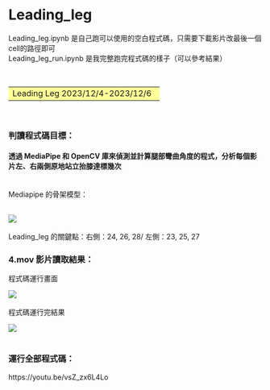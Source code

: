 # Leading_leg

Leading_leg.ipynb 是自己跑可以使用的空白程式碼，只需要下載影片改最後一個cell的路徑即可<br>
Leading_leg_run.ipynb 是我完整跑完程式碼的樣子（可以參考結果）


&emsp;<font size=6><table><tr><td bgcolor=#ffff99> 
Leading Leg 2023/12/4-2023/12/6&ensp; </td></tr></table></font>
<br>
<h3>判讀程式碼目標：</h3>
<h4>透過 MediaPipe 和 OpenCV 庫來偵測並計算腿部彎曲角度的程式，分析每個影片左、右兩側原地站立抬膝達標幾次</h4> 
<br>
Mediapipe 的骨架模型：
<br>
<br>

![](https://imgur.com/C98MGPb.png)<br>
<br>
Leading_leg 的關鍵點：右側：24, 26, 28/ 左側：23, 25, 27
<br>

<h3>4.mov 影片讀取結果：</h3>
程式碼運行畫面<br>

![](https://imgur.com/nsOeCD4.png)<br>
<br>
程式碼運行完結果<br>

![](https://imgur.com/3qZgiU3.png)<br>
<br>


<h3>運行全部程式碼：</h3>
https://youtu.be/vsZ_zx6L4Lo
<br>
<br>
<br>
